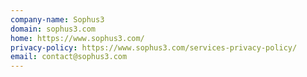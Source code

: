 ```yaml
---
company-name: Sophus3
domain: sophus3.com
home: https://www.sophus3.com/
privacy-policy: https://www.sophus3.com/services-privacy-policy/
email: contact@sophus3.com
---
```




